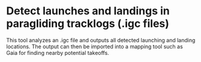 # Detect launches and landings in paragliding tracklogs (.igc files)

This tool analyzes an .igc file and outputs all detected launching and landing locations. The output can then be imported into a mapping tool such as Gaia for finding nearby potential takeoffs. 